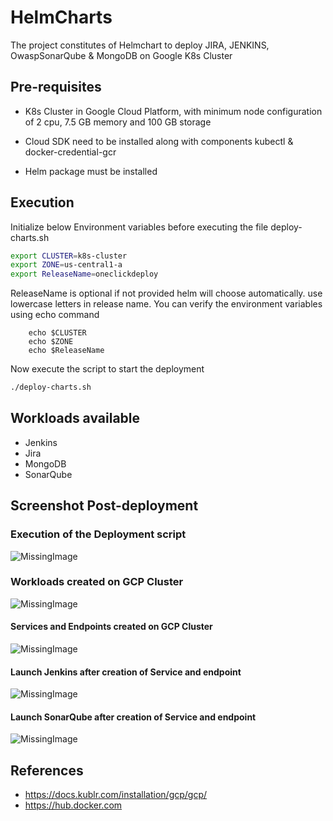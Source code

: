 # HelmCharts

The project constitutes of Helmchart to deploy JIRA, JENKINS, OwaspSonarQube & MongoDB on Google K8s Cluster

## Pre-requisites

* K8s Cluster in Google Cloud Platform, with minimum node configuration of 2 cpu,  7.5 GB memory and 100 GB storage

* Cloud SDK need to be installed along with components kubectl & docker-credential-gcr

* Helm package must be installed

## Execution

Initialize below Environment variables before executing the file deploy-charts.sh

```bash
export CLUSTER=k8s-cluster
export ZONE=us-central1-a
export ReleaseName=oneclickdeploy
```

ReleaseName is optional if not provided helm will choose automatically. use lowercase letters in release name. You can verify the environment variables using echo command

```shell
    echo $CLUSTER
    echo $ZONE
    echo $ReleaseName
```

Now execute the script to start the deployment

```bash
./deploy-charts.sh
```

## Workloads available

* Jenkins
* Jira
* MongoDB
* SonarQube

## Screenshot Post-deployment

### Execution of the Deployment script

![MissingImage](https://raw.github.com/ashbtivish/helmcharts/master/resources/DeploymentScript.jpg "Execution Screenshot")

### Workloads created on GCP Cluster

![MissingImage](https://raw.github.com/ashbtivish/helmcharts/master/resources/workloads.JPG "GCP Workload")

#### Services and Endpoints created on GCP Cluster

![MissingImage](https://raw.github.com/ashbtivish/helmcharts/master/resources/services.JPG "GCP Service")

#### Launch Jenkins after creation of Service and endpoint

![MissingImage](https://raw.github.com/ashbtivish/helmcharts/master/resources/jenkins.JPG "Jenkins Service")

#### Launch SonarQube after creation of Service and endpoint

![MissingImage](https://raw.github.com/ashbtivish/helmcharts/master/resources/sonarqube.JPG "SonarQube Service")

## References

* https://docs.kublr.com/installation/gcp/gcp/
* https://hub.docker.com
